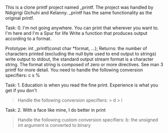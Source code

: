 This is a clone printf project named _printf.
The project was handled by Ndigirigi Gichuhi and Kelanny.
_printf has the same functionality as the original printf.

Task: 0. I'm not going anywhere. You can print that wherever you want to. I'm here and I'm a Spur for life
Write a function that produces output according to a format.

Prototype: int _printf(const char *format, ...);
Returns: the number of characters printed (excluding the null byte used to end output to strings)
write output to stdout, the standard output stream
format is a character string. The format string is composed of zero or more directives. See man 3 printf for more detail. You need to handle the following conversion specifiers:
c
s
%

Task: 1. Education is when you read the fine print. Experience is what you get if you don't
> Handle the following conversion specifiers:
	> d
	> i

Task: 2. With a face like mine, I do better in print
> Handle the following custom conversion specifiers:
  b: the unsigned int argument is converted to binary
